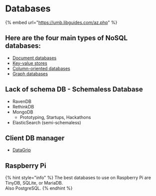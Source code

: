 # Databases

{% embed url="https://umb.libguides.com/az.php" %}

## Here are the four main types of NoSQL databases:

* [Document databases](https://www.mongodb.com/scale/types-of-nosql-databases#document-databases)
* [Key-value stores](https://www.mongodb.com/scale/types-of-nosql-databases#key-value-stores)
* [Column-oriented databases](https://www.mongodb.com/scale/types-of-nosql-databases#column-orientated-databases)
* [Graph databases](https://www.mongodb.com/scale/types-of-nosql-databases#graph-databases)

## Lack of schema DB - Schemaless Database

* RavenDB
* RethinkDB
* MongoDB
  * Prototyping, Startups, Hackathons
* ElasticSearch (semi-schemaless)

## Client DB manager

* [DataGrip](https://www.jetbrains.com/datagrip/features/)

## Raspberry Pi

{% hint style="info" %}
The best databases to use on Raspberry Pi are TinyDB, SQLite, or MariaDB.\
Also PostgreSQL.
{% endhint %}
